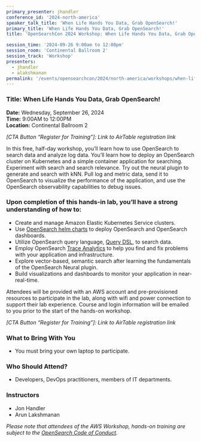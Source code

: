 ```yaml
---
primary_presenter: jhandler
conference_id: '2024-north-america'
speaker_talk_title: 'When Life Hands You Data, Grab OpenSearch!'
primary_title: 'When Life Hands You Data, Grab OpenSearch!'
title: 'OpenSearchCon 2024 Workshop: When Life Hands You Data, Grab OpenSearch!'

session_time: '2024-09-26 9:00am to 12:00pm'
session_room: 'Continental Ballroom 2'
session_track: 'Workshop'
presenters:
  - jhandler
  - alakshmanan
permalink: '/events/opensearchcon/2024/north-america/workshops/when-life-hands-you-data-grab-opensearch.html'
---
```

### Title: When Life Hands You Data, Grab OpenSearch!

**Date:** Wednesday, September 26, 2024  
**Time:** 9:00AM to 12:00PM  
**Location:** Continental Ballroom 2

_[CTA Button “Register for Training”]: Link to AirTable registration link_

In this free, half-day workshop, you’ll learn how to use OpenSearch to search data and analyze log data. You’ll learn how to deploy an OpenSearch cluster on Kubernetes and a simple container application for searching. Experiment with search and search relevance. Try out the neural plugin to generate and search with kNN. Pull log and metric data, send it to OpenSearch to visualize the performance of the application, and use the OpenSearch observability capabilities to debug issues.

### Upon completion of this hands-in lab, you’ll have a strong understanding of how to:

-   Create and manage Amazon Elastic Kubernetes Service clusters.
-   Use  [OpenSearch helm charts](https://github.com/opensearch-project/helm-charts/blob/main/README.md)  to deploy OpenSearch and OpenSearch dashboards.
-   Utilize OpenSearch query language,  [Query DSL](https://opensearch.org/docs/latest/query-dsl/index/), to search data.
-   Employ OpenSearch  [Trace Analytics](https://opensearch.org/docs/latest/monitoring-plugins/trace/index/) to help you find and fix problems with your application and infrastructure.
-   Explore vector-based, semantic search after learning the fundamentals of the OpenSearch Neural plugin.
-   Build visualizations and dashboards to monitor your application in near-real-time.

Attendees will be provided with an AWS account and pre-provisioned resources to participate in the lab, along with wifi and power connection to support their lab experience. Course and login information will be emailed to you prior to the start of the hands-on workshop.

_[CTA Button “Register for Training”]: Link to AirTable registration link_


### What to Bring With You

-   You must bring your own laptop to participate.

### Who Should Attend?

-   Developers, DevOps practitioners, members of IT departments.

### Instructors

-   Jon Handler
-   Arun Lakshmanan


_Please note that attendees of the AWS Workshop, hands-on training are subject to the  [OpenSearch Code of Conduct](https://opensearch.org/codeofconduct.html)._  
